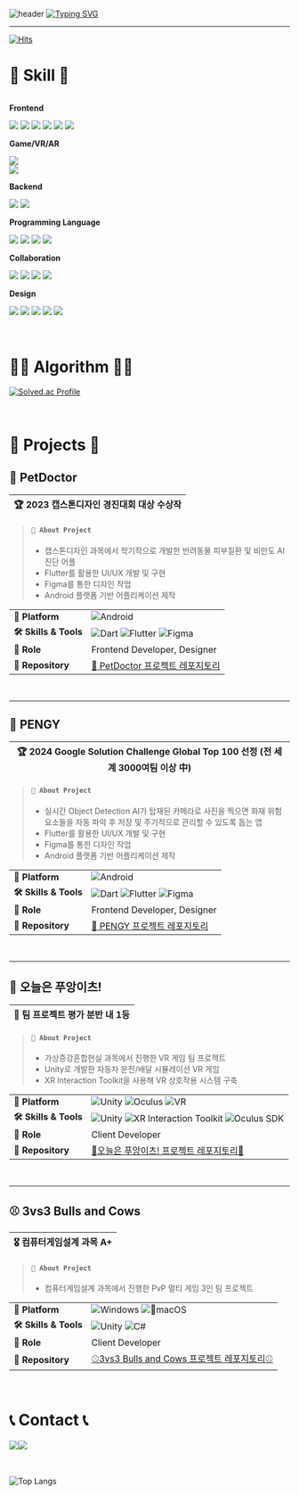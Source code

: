 ![header](https://capsule-render.vercel.app/api?type=waving&color=6994CDEE&text=&animation=twinkling&height=80)
[![Typing SVG](https://readme-typing-svg.demolab.com?font=Alkatra&weight=500&size=45&duration=3500&pause=3&color=6994CDEE&center=false&vCenter=false&multiline=true&repeat=true&width=1000&height=100&lines=Welcome+to+moongbyeol's+GitHub!👋)](https://git.io/typing-svg)

<div align="left">

---


[![Hits](https://hits.seeyoufarm.com/api/count/incr/badge.svg?url=https%3A%2F%2Fgithub.com%2Fbyeori-moon&count_bg=%23FFDFF8&title_bg=%23555555&icon=&icon_color=%23E7E7E7&title=방문자&edge_flat=false)](https://hits.seeyoufarm.com)

# 🔨 Skill 🔨
<div style="display:flex; flex-direction:column; align-items:flex-start;">
    <!-- Frontend -->
    <p><strong>Frontend</strong></p>
    <div>
        <img src="https://img.shields.io/badge/HTML5-E34F26?style=flat-square&logo=html5&logoColor=white"> 
        <img src="https://img.shields.io/badge/CSS-1572B6?style=flat-square&logo=css3&logoColor=white"> 
        <img src="https://img.shields.io/badge/Javascript-F7DF1E?style=flat-square&logo=javascript&logoColor=black"> 
        <img src="https://img.shields.io/badge/React-61DAFB?style=flat-square&logo=react&logoColor=white">
        <img src="https://img.shields.io/badge/Flutter-02569B?style=flat-square&logo=flutter&logoColor=white">
        <img src="https://img.shields.io/badge/React Native-61DAFB?style=flat-square&logo=React&logoColor=white"/>
    </div>
    <!-- Game/VR/AR -->
    <p><strong>Game/VR/AR</strong></p>
        <img src="https://img.shields.io/badge/Unity-000000?style=flat-square&logo=unity&logoColor=white"/>
        <img src="https://img.shields.io/badge/CSharp-512BD4?style=flat-square&logo=csharp&logoColor=white"/>
    <div>
    <!-- Backend -->
    <p><strong>Backend</strong></p>
        <img src="https://img.shields.io/badge/django-092E20?style=flat-square&logo=django&logoColor=white"/>
        <img src="https://img.shields.io/badge/Spring-6DB33F?style=flat-square&logo=Spring&logoColor=white"/>
    <div>
    <!-- Programming Language -->
    <p><strong>Programming Language</strong></p>
        <img src="https://img.shields.io/badge/C-A8B9CC?style=flat-square&logo=C&logoColor=white"/>
        <img src="https://img.shields.io/badge/C++-00599C?style=flat-square&logo=C%2B%2B&logoColor=white"/>
        <img src="https://img.shields.io/badge/Python-3776AB?style=flat-square&logo=Python&logoColor=white"/>
        <img src="https://img.shields.io/badge/Java-007396?style=flat-square&logo=Java&logoColor=white"/>
    <div>
    <!-- Collaboration -->
    <p><strong>Collaboration</strong></p>
        <img src="https://img.shields.io/badge/Git-F05032?style=flat-square&logo=git&logoColor=white"/>
        <img src="https://img.shields.io/badge/GitHub-181717?style=flat-square&logo=GitHub&logoColor=white"/>
        <img src="https://img.shields.io/badge/Notion-000000?style=flat-square&logo=notion&logoColor=white"/>
        <img src="https://img.shields.io/badge/Slack-4A154B?style=flat-square&logo=slack&logoColor=white"/>
    <div>
    <!-- Design -->
    <p><strong>Design</strong></p>
        <img src="https://img.shields.io/badge/Adobe Photoshop-31A8FF?style=flat-square&logo=Adobe Photoshop&logoColor=white"/>
        <img src="https://img.shields.io/badge/Adobe Illustrator-FF9A00?style=flat-square&logo=Adobe Illustrator&logoColor=white"/>
        <img src="https://img.shields.io/badge/Adobe Premiere Pro-9999FF?style=flat-square&logo=Adobe Premiere Pro&logoColor=white"/>
        <img src="https://img.shields.io/badge/Adobe After Effect-9999FF?style=flat-square&logo=adobeaftereffects&logoColor=white"/>
        <img src="https://img.shields.io/badge/Figma-F24E1E?style=flat-square&logo=figma&logoColor=white"/>
    <div>
</div><br>
</div>
<br>


# 👩‍💻 Algorithm 👩‍💻
[![Solved.ac Profile](http://mazassumnida.wtf/api/v2/generate_badge?boj=moongbyeol)](https://solved.ac/moongbyeol/)

<br>


# 🌟 Projects 🌟

## 🐾 PetDoctor
| 🏆 2023 캡스톤디자인 경진대회 대상 수상작 |
|:-----------------------------------:|
> #### ```📝 About Project```
> - 캡스톤디자인 과목에서 학기작으로 개발한 반려동물 피부질환 및 비만도 AI 진단 어플
> - Flutter를 활용한 UI/UX 개발 및 구현
> - Figma를 통한 디자인 작업
> - Android 플랫폼 기반 어플리케이션 제작
> 
<table>
  <tbody>
    <tr>
      <td><b>📱 Platform</b></td>
      <td><img src="https://img.shields.io/badge/Android-3DDC84?style=flat-square&logo=android&logoColor=white" alt="Android"></td>
    </tr>
    <tr>
      <td><b>🛠️ Skills & Tools</b></td>
      <td>
        <img src="https://img.shields.io/badge/Dart-0175C2?style=flat-square&logo=dart&logoColor=white" alt="Dart">
        <img src="https://img.shields.io/badge/Flutter-02569B?style=flat-square&logo=flutter&logoColor=white" alt="Flutter">
        <img src="https://img.shields.io/badge/Figma-F24E1E?style=flat-square&logo=figma&logoColor=white" alt="Figma">
      </td>
    </tr>
    <tr>
      <td><b>💼 Role</b></td>
      <td>Frontend Developer, Designer</td>
    </tr>
    <tr>
      <td><b>📂 Repository</b></td>
      <td><a href="https://github.com/byeori-moon/PetDoctor_Frontend">🐾 PetDoctor 프로젝트 레포지토리</a></td>
    </tr>
  </tbody>
</table>


<br>


---


## 🐧 PENGY
| 🏆 2024 Google Solution Challenge Global Top 100 선정 (전 세계 3000여팀 이상 中) |
|:-----------------------------------:|
> #### ```📝 About Project```
> - 실시간 Object Detection AI가 탑재된 카메라로 사진을 찍으면 화재 위험 요소들을 자동 파악 후 저장 및 주기적으로 관리할 수 있도록 돕는 앱
> - Flutter를 활용한 UI/UX 개발 및 구현
> - Figma를 통한 디자인 작업
> - Android 플랫폼 기반 어플리케이션 제작
> 
<table>
  <tbody>
    <tr>
      <td><b>📱 Platform</b></td>
      <td><img src="https://img.shields.io/badge/Android-3DDC84?style=flat-square&logo=android&logoColor=white" alt="Android"></td>
    </tr>
    <tr>
      <td><b>🛠️ Skills & Tools</b></td>
      <td>
        <img src="https://img.shields.io/badge/Dart-0175C2?style=flat-square&logo=dart&logoColor=white" alt="Dart">
        <img src="https://img.shields.io/badge/Flutter-02569B?style=flat-square&logo=flutter&logoColor=white" alt="Flutter">
        <img src="https://img.shields.io/badge/Figma-F24E1E?style=flat-square&logo=figma&logoColor=white" alt="Figma">
      </td>
    </tr>
    <tr>
      <td><b>💼 Role</b></td>
      <td>Frontend Developer, Designer</td>
    </tr>
    <tr>
      <td><b>📂 Repository</b></td>
      <td><a href="https://github.com/byeori-moon/GSCFront">🐧 PENGY 프로젝트 레포지토리</a></td>
    </tr>
  </tbody>
</table>
<br>


---

## 🚗 오늘은 푸앙이츠!
| 🌟 팀 프로젝트 평가 분반 내 1등 |
|:-----------------------------------:|
> #### ```📝 About Project```
> - 가상증강혼합현실 과목에서 진행한 VR 게임 팀 프로젝트
> - Unity로 개발한 자동차 운전/배달 시뮬레이션 VR 게임
> - XR Interaction Toolkit을 사용해 VR 상호작용 시스템 구축


<table>
  <tbody>
    <tr>
      <td><b>📱 Platform</b></td>
      <td>
          <img src="https://img.shields.io/badge/Unity-000000?style=flat-square&logo=unity&logoColor=white" alt="Unity">
          <img src="https://img.shields.io/badge/Oculus-1C1E21?style=flat-square&logo=oculus&logoColor=white" alt="Oculus">
          <img src="https://img.shields.io/badge/VR-000000?style=flat-square&logo=vr&logoColor=white" alt="VR">
      </td>
    </tr>
    <tr>
      <td><b>🛠️ Skills & Tools</b></td>
      <td>
        <img src="https://img.shields.io/badge/Unity-000000?style=flat-square&logo=unity&logoColor=white" alt="Unity">
        <img src="https://img.shields.io/badge/XR Interaction Toolkit-007ACC?style=flat-square&logo=unity&logoColor=white" alt="XR Interaction Toolkit">
        <img src="https://img.shields.io/badge/Oculus SDK-1C1E21?style=flat-square&logo=oculus&logoColor=white" alt="Oculus SDK">
      </td>
    </tr>
    <tr>
      <td><b>💼 Role</b></td>
      <td>Client Developer</td>
    </tr>
    <tr>
      <td><b>📂 Repository</b></td>
      <td><a href="https://github.com/byeori-moon/Delivery-Game">🚗오늘은 푸앙이츠! 프로젝트 레포지토리🚗</a></td>
    </tr>
  </tbody>
</table>

<br>

---

## ⚾️ 3vs3 Bulls and Cows
| 🎖️ 컴퓨터게임설계 과목 A+  |
|:-----------------------------------:|
> #### ```📝 About Project```
> - 컴퓨터게임설계 과목에서 진행한 PvP 멀티 게임 3인 팀 프로젝트

<table>
  <tbody>
    <tr>
      <td><b>📱 Platform</b></td>
      <td>
        <img src="https://img.shields.io/badge/Windows-0078D6?style=flat-square&logo=windows&logoColor=white" alt="Windows">
        <img src="https://img.shields.io/badge/macOS-000000?style=flat-square&logo=apple&logoColor=white" alt="macOS">
      </td>
    </tr>
    <tr>
      <td><b>🛠️ Skills & Tools</b></td>
      <td>
        <img src="https://img.shields.io/badge/Unity-000000?style=flat-square&logo=unity&logoColor=white" alt="Unity">
        <img src="https://img.shields.io/badge/C Sharp-239120?style=flat-square&logo=csharp&logoColor=white" alt="C#">
      </td>
    </tr>
    <tr>
      <td><b>💼 Role</b></td>
      <td>Client Developer</td>
    </tr>
    <tr>
      <td><b>📂 Repository</b></td>
      <td><a href="https://github.com/byeori-moon/3vs3BullsAndCows">⚾️3vs3 Bulls and Cows 프로젝트 레포지토리⚾️</a></td>
    </tr>
  </tbody>
</table>


<br>

# 📞 Contact 📞
<div style="display:flex; flex-direction:row;">
    <a href="mailto:molang9876@gmail.com">
        <img src="https://img.shields.io/badge/Gmail-EA4335?style=for-the-badge&logo=Gmail&logoColor=white"> 
    </a>
    <a href="https://www.instagram.com/dev_byeol">
        <img src="https://img.shields.io/badge/Instagram-E4405F?style=for-the-badge&logo=Instagram&logoColor=white"> 
    </a>
</div><br>
<br>

![Top Langs](https://github-readme-stats.vercel.app/api/top-langs/?username=byeori-moon)

